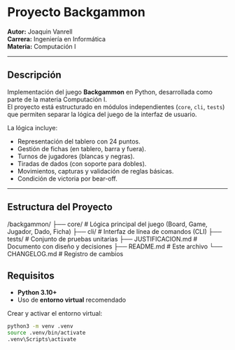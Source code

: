 # Proyecto Backgammon

**Autor:** Joaquin Vanrell  
**Carrera:** Ingeniería en Informática  
**Materia:** Computación I  

---

## Descripción
Implementación del juego **Backgammon** en Python, desarrollada como parte de la materia Computación I.  
El proyecto está estructurado en módulos independientes (`core`, `cli`, `tests`) que permiten separar la lógica del juego de la interfaz de usuario.  

La lógica incluye:
- Representación del tablero con 24 puntos.
- Gestión de fichas (en tablero, barra y fuera).
- Turnos de jugadores (blancas y negras).
- Tiradas de dados (con soporte para dobles).
- Movimientos, capturas y validación de reglas básicas.
- Condición de victoria por bear-off.

---

## Estructura del Proyecto

/backgammon/
├── core/ # Lógica principal del juego (Board, Game, Jugador, Dado, Ficha)
├── cli/ # Interfaz de línea de comandos (CLI)
├── tests/ # Conjunto de pruebas unitarias
├── JUSTIFICACION.md # Documento con diseño y decisiones
├── README.md # Este archivo
└── CHANGELOG.md # Registro de cambios

## Requisitos
- **Python 3.10+**
- Uso de **entorno virtual** recomendado

Crear y activar el entorno virtual:
```bash
python3 -m venv .venv
source .venv/bin/activate   
.venv\Scripts\activate     

